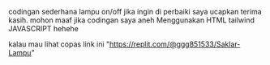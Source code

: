 
codingan sederhana lampu on/off jika ingin di perbaiki saya ucapkan terima kasih. mohon maaf jika codingan saya aneh
Menggunakan HTML tailwind JAVASCRIPT hehehe

kalau mau lihat copas link ini
"https://replit.com/@ggg851533/Saklar-Lampu"
